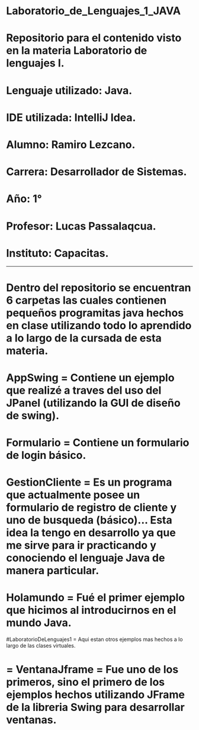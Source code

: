 # Laboratorio_de_Lenguajes_1_JAVA

# Repositorio para el contenido visto en la materia Laboratorio de lenguajes I.
# Lenguaje utilizado: Java.
# IDE utilizada: IntelliJ Idea.
# Alumno: Ramiro Lezcano.
# Carrera: Desarrollador de Sistemas.
# Año: 1°
# Profesor: Lucas Passalaqcua.
# Instituto: Capacitas.

------------------------------------------------------------------------

# Dentro del repositorio se encuentran 6 carpetas las cuales contienen pequeños programitas java hechos en clase utilizando todo lo aprendido a lo largo de la cursada de esta materia.

# AppSwing = Contiene un ejemplo que realizé a traves del uso del JPanel (utilizando la GUI de diseño de swing).

# Formulario = Contiene un formulario de login básico.

# GestionCliente = Es un programa que actualmente posee un formulario de registro de cliente y uno de busqueda (básico)... Esta idea la tengo en desarrollo ya que me sirve para ir practicando y conociendo el lenguaje Java de manera particular.

# Holamundo = Fué el primer ejemplo que hicimos al introducirnos en el mundo Java.

#LaboratorioDeLenguajes1 = Aqui estan otros ejemplos mas hechos a lo largo de las clases virtuales.

# = VentanaJframe = Fue uno de los primeros, sino el primero de los ejemplos hechos utilizando JFrame de la libreria Swing para desarrollar ventanas. 

